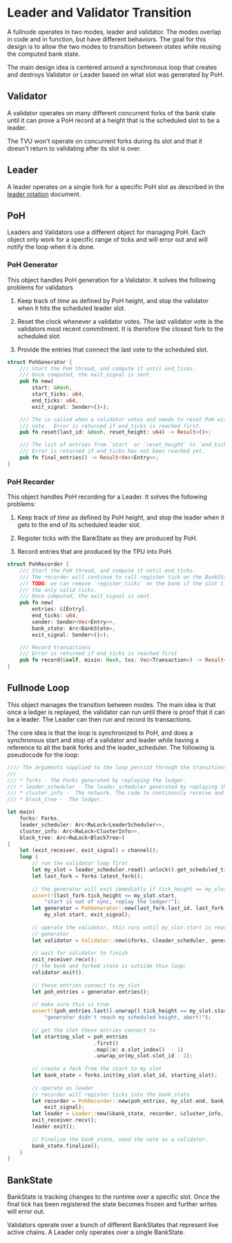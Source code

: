 # Leader and Validator Transition

A fullnode operates in two modes, leader and validator.  The modes overlap in
code and in function, but have different behaviors.  The goal for this design is
to allow the two modes to transition between states while reusing the computed
bank state.

The main design idea is centered around a synchronous loop that creates and
destroys Validator or Leader based on what slot was generated by PoH.  


## Validator

A validator operates on many different concurrent forks of the bank state until
it can prove a PoH record at a height that is the scheduled slot to be a leader.

The TVU won't operate on concurrent forks during its slot and that it doesn't
return to validating after its slot is over.

## Leader

A leader operates on a single fork for a specific PoH slot as
described in the [leader rotation](leader-rotation.md) document.


## PoH

Leaders and Validators use a different object for managing PoH. Each object only
work for a specific range of ticks and will error out and will notify the loop
when it is done.

### PoH Generator

This object handles PoH generation for a Validator.  It solves the following
problems for validators

1. Keep track of *time* as defined by PoH height, and stop the validator when it
hits the scheduled leader slot.

2. Reset the clock whenever a validator votes.  The last validator vote is the
validators most recent commitment. It is therefore the closest fork to the
scheduled slot.

3. Provide the entries that connect the last vote to the scheduled slot.

```rust
struct PohGenerator {
    /// Start the PoH thread, and compute it until end_ticks.
    /// Once computed, the exit_signal is sent
    pub fn new(
        start: &Hash,
        start_ticks: u64,
        end_ticks: u64,
        exit_signal: Sender<()>);

    /// The is called when a validator votes and needs to reset PoH with its
    /// vote.  Error is returned if end_ticks is reached first.
    pub fn reset(last_id: &Hash, reset_height: u64) -> Result<()>;

    /// The list of entries from `start` or `reset_height` to `end_ticks`.
    /// Error is returned if end_ticks has not been reached yet.
    pub fn final_entries() -> Result<Vec<Entry>>;
}
```

### PoH Recorder

This object handles PoH recording for a Leader.  It solves the following
problems:

1. Keep track of *time* as defined by PoH height, and stop the leader when it
gets to the end of its scheduled leader slot.

2. Register ticks with the BankState as they are produced by PoH.

3. Record entries that are produced by the TPU into PoH.

```rust
struct PohRecorder {
    /// Start the PoH thread, and compute it until end_ticks.
    /// The recorder will continue to call register tick on the BankState.
    /// TODO: we can remove `register_ticks` on the bank if the slot ticks are
    /// the only valid ticks.
    /// Once computed, the exit_signal is sent.
    pub fn new(
	    entries: &[Entry],
        end_ticks: u64,
        sender: Sender<Vec<Entry>>,
	    bank_state: Arc<BankState>,
        exit_signal: Sender<()>);

    /// Record transactions
    /// Error is returned if end_ticks is reached first
    pub fn record(&self, mixin: Hash, txs: Vec<Transaction>) -> Result<()>;
} 
```

## Fullnode Loop

This object manages the transition between modes.  The main idea is that once a
ledger is replayed, the validator can run until there is proof that it can be a
leader.  The Leader can then run and record its transactions.

The core idea is that the loop is synchronized to PoH, and does a synchronous
start and stop of a validator and leader while having a reference to all the
bank forks and the leader\_scheduler.  The following is pseudocode for the
loop:

```rust
//// The arguments supplied to the loop persist through the transitions.
///
/// * forks - The Forks generated by replaying the ledger.
/// * leader_scheduler - The leader_scheduler generated by replaying the ledger.
/// * cluster_info -  The network. The code to continuosly receive and retransmit blocks is owned by this.
/// * block_tree -  The ledger.

let main(
    forks: Forks,
    leader_scheduler: Arc<RwLock<LeaderScheduler>>,
    cluster_info: Arc<RwLock<ClusterInfo>>,
    block_tree: Arc<RwLock<BlockTree>)
{
    let (exit_receiver, exit_signal) = channel(); 
    loop {
        // run the validator loop first
        let my_slot = leader_scheduler.read().unlock().get_scheduled_tick_height(my_id);
        let last_fork = forks.latest_fork();
    
        // the generator will exit immediatly if tick_height == my_slot.start
        assert!(last_fork.tick_height <= my_slot.start,
            "start is out of sync, replay the ledger!");
        let generator = PohGenerator::new(last_fork.last_id, last_fork.tick_height,
            my_slot.start, exit_signal);
    
        // operate the validator, this runs until my_slot.start is reached by the
        // generator
        let validator = Validator::new(&forks, &leader_scheduler, generator, &cluster_info, &block_tree);
    
        // wait for validator to finish
        exit_receiver.recv();
        // the bank and forked state is outside thie loop;
        validator.exit().
    
        // these entries connect to my_slot
        let poh_entries = generator.entries();
    
        // make sure this is true
        assert!(poh_entries.last().unwrap().tick_height == my_slot.start,
            "generator didn't reach my scheduled height, abort!");
    
        // get the slot these entries connect to
        let starting_slot = poh_entries
                            .first()
                            .map(|e| e.slot_index()  - 1)
                            .unwrap_or(my_slot.slot_id - 1);
    
        // create a fork from the start to my slot
        let bank_state = forks.init(my_slot.slot_id, starting_slot);
    
        // operate as leader
        // recorder will register ticks into the bank_state
        let recorder = PohRecorder::new(poh_entries, my_slot.end, bank_state,
            exit_signal);
        let leader = Leader::new(&bank_state, recorder, &cluster_info, &leader_scheduler, &block_tree);
        exit_receiver.recv();
        leader.exit();
    
        // Finalize the bank_state, send the vote as a validator.
        bank_state.finalize();
    }
}
```

## BankState

BankState is tracking changes to the runtime over a specific slot.  Once the
final tick has been registered the state becomes frozen and further writes
will error out.

Validators operate over a bunch of different BankStates that represent live
active chains.  A Leader only operates over a single BankState.
